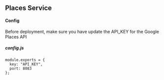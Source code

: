 ## Places Service

#### Config
Before deployment, make sure you have update the API_KEY for the Google Places API

##### config.js
```
module.exports = {
  key: "API_KEY",
  port: 8083
};
```